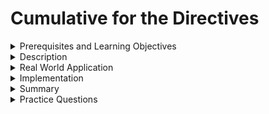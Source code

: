 # Cumulative for the  Directives
<details><summary>Prerequisites and Learning Objectives</summary>

# Prerequisites

- Sound knowledge of HTML, CSS, and JavaScript.
- The basic idea of the MVC (Model-View-Controller) architecture.
- Basic knowledge about TypeScript.


# Learning Objectives

- To define Angular Structural directives.


</details>
<details><summary>Description</summary>

# Description

## Structural directives

Structural directives are used for adding, removing, or manipulating DOM elements. Structural directives start with an asterisk (*) followed by a directive name.  There are three built-in structural directives - `ngIf`, `ngFor` and `ngSwitch`.

### ngIf Directive

The `*ngIf` directive allows us to add or remove DOM Elements based upon the Boolean expression. It doesn't hide the elements, but generally adds or removes them physically from the DOM.

### ngFor Directive

 The `*ngFor` directive is used to repeat a part of the HTML template once per each item from an iterable list.

### ngSwitch Directive

The Angular *NgSwitch* has a set of cooperating directives: `NgSwitch`, `NgSwitchCase`, and `NgSwitchDefault`.

The syntax for `ngSwitch` Directive:

```html
<container_element [ngSwitch]="switch_expression">  
    <inner_element *ngSwitchCase="match-1">...</inner_element>  
    <inner_element *ngSwitchCase="match-2">...</inner_element>  
    <inner_element *ngSwitchCase="match-3">...</inner_element>  
    <inner_element *ngSwitchDefault>...</inner_element>  
</container_element>
``` 
NgSwitch* is an attribute directive that controls the behaviour of the other two switch structural directives - *NgSwitchCase* and *NgSwitchDefault*. That's why we write *NgSwitch* as `[ngSwitch]`, *NgSwitchCase* as `*ngSwitchCase`, and *NgSwitchDefault* as `*ngSwitchDefault`.

*NgSwitchCase* displays its element when its value matches the switch value. *NgSwitchDefault* displays its element when no sibling *NgSwitchCase* matches the switch value.

### `<ng-template>`  

Structural directives can work with the HTML5 `<ng-template>` element, which is designed to hold template code. 




</details>
<details><summary>Real World Application</summary>

# Real World Applications

- Consider that you need to show or hide content based on the user role. it can be done using the `*ngIf` structural directive.
- The `*range` directive can be used to take input in specific ages, like users with ages above 18 are allowed to use the page etc.
- The `ngSwitch` can be used in filter options. It can be used to display only specific options as per the choice of the user.
- After filtering the options using `*ngSwitch` the unordered list of the category can be displayed using `*ngFor`.
</details>
<details><summary>Implementation</summary> 

# Implementation

### 1. ngIf:

The paragraph with `*ngIf` condition true is displayed.

```html
<p *ngIf="true">
  The expression is true, this paragraph is in DOM.
</p>
<p *ngIf="false">
  Expression is false, this paragraph is not in DOM.
</p>
```

HTML page:

![ngIf](/modules_new/resources/ngIf-1.png)


We can also have an else block associated with a *ngIf directive.

If the `*ngIf` condition is false the elseBlock is implmented.

```html
<div *ngIf="5>10 else elseBlock">  
5 is greater than 10...
</div>  
<ng-template #elseBlock>  
10 is greater than 5... 
</ng-template> 
```

HTML page:

![ngIf](/modules_new/resources/ngIf-2.png)

### 2. ngFor:

The `*ngFor` is used to iterate through the customer object instances.

app.component.ts

```ts
import { Component } from '@angular/core';

@Component({
 selector: 'app-root',
 templateUrl: './app.component.html',
 styleUrls: ['./app.component.css']
})
export class AppComponent {
 customers : Customer[] = [
   {id : 234 , name: 'John'},
   {id : 235 , name: 'Adam'},
   {id : 236 , name: 'Nick'}
 ];
}
class Customer { 
 id:number;
 name: string;
} 
```

app.component.html
```html
<table>
<tr *ngFor="let customer of customers;">
    <td>{{customer.id}}</td>
    <td>{{customer.name}}</td>   
</tr>
</table>
```

HTML page:

![ngFor](/modules_new/resources/ngForExample.png)


### 3. switch:

The `*ngSwitch` has different cases. If any case is satisfied, the statement in `div` tag associated with that case is displayed.

app.component.html

```html
<div class = 'input-num'>
Enter the number<input type='text' [(ngModel)]="num" />
</div>
<div [ngSwitch]="num">
  <div *ngSwitchCase="'1'">You entered - One</div>
  <div *ngSwitchCase="'2'">You entered - Two</div>
  <div *ngSwitchCase="'3'">You entered - Three</div>
  <div *ngSwitchCase="'4'">You entered - Four</div>
  <div *ngSwitchCase="'5'">You entered - Five</div>
  <div *ngSwitchDefault> ...default </div>
</div>
```

- Declare num in app.component.ts.

```ts
import { Component } from '@angular/core';

@Component({
 selector: 'app-root',
 templateUrl: './app.component.html',
 styleUrls: ['./app.component.css']
})
export class AppComponent {
num =0;
}
```

HTML page:

![ngSwitch](/modules_new/resources/ngSwitch-1.png)

![ngSwitch](/modules_new/resources/ngSwitch-2.png)





</details>
<details><summary>Summary</summary> 

# Summary

- Structural directives are used to add, delete and modify the DOM elements.
- Every structural directive starts with an "*".
- Few commonly used structural directives are:
    - `ngIf`
    - `ngFor`
    - `range` 
    - `ngSwitch`
</details>
<details><summary>Practice Questions</summary>

[Practice Questions](./Quiz.gift)</details>
